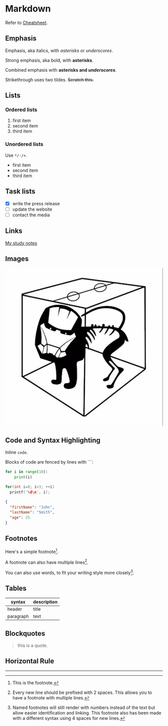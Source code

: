 # Markdown

Refer to [Cheatsheet](https://github.com/adam-p/markdown-here/wiki/Markdown-Cheatsheet).

## Emphasis

Emphasis, aka italics, with _asterisks_ or _underscores_.

Strong emphasis, aka bold, with **asterisks**.

Combined emphasis with **asterisks and _underscores_**.

Strikethrough uses two tildes. ~~Scratch this.~~

## Lists

### Ordered lists

1. first item
2. second item
3. third item

### Unordered lists

Use `*/-/+`.

- first item
- second item
- third item

## Task lists

- [x] write the press release
- [ ] update the website
- [ ] contact the media

## Links

[My study notes](https://yshenfab.github.io/notes/)

## Images

![image name](img.jpg)

## Code and Syntax Highlighting

Inline `code`.

Blocks of code are fenced by lines with ```:

```python
for i in range(10):
    print(i)
```

```c++
for(int i=0; i<3; ++i)
  printf('%d\n', i);
```

```json
{
  "firstName": "John",
  "lastName": "Smith",
  "age": 25
}
```

## Footnotes

Here's a simple footnote[^1].

A footnote can also have multiple lines[^2].

You can also use words, to fit your writing style more closely[^note].

[^1]: This is the footnote.
[^2]:
    Every new line should be prefixed with 2 spaces.
    This allows you to have a footnote with multiple lines.

[^note]:
    Named footnotes will still render with numbers instead of the text but allow easier identification and linking.
    This footnote also has been made with a different syntax using 4 spaces for new lines.

## Tables

| syntax    | description |
| --------- | ----------- |
| header    | title       |
| paragraph | text        |

## Blockquotes

> this is a quote.

## Horizontal Rule

---
